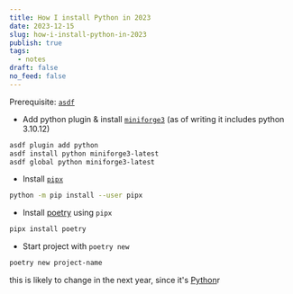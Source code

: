 ```yaml
---
title: How I install Python in 2023
date: 2023-12-15
slug: how-i-install-python-in-2023
publish: true
tags:
  - notes
draft: false
no_feed: false
---
```

Prerequisite: [`asdf`](asdf%20-%20The%20Ultimate%20Version%20Manager.md)

- Add python plugin & install [`miniforge3`](https://conda-forge.org/miniforge) (as of writing it includes python 3.10.12)

```bash
asdf plugin add python
asdf install python miniforge3-latest
asdf global python miniforge3-latest
```

- Install [`pipx`](pipx.pypa.io)

```bash
python -m pip install --user pipx
```

- Install [poetry](https://python-poetry.org) using `pipx`

```bash
pipx install poetry
```

- Start project with `poetry new`

```bash
poetry new project-name
```

this is likely to change in the next year, since it's [Python](https://xkcd.com/1987)r